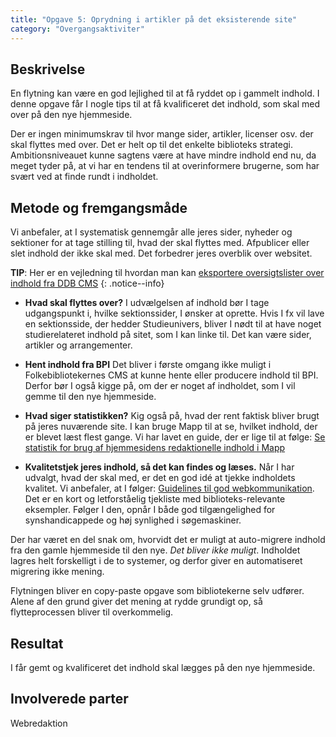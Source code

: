 ```yaml
---
title: "Opgave 5: Oprydning i artikler på det eksisterende site"
category: "Overgangsaktiviter"
---
```


## Beskrivelse ##
En flytning kan være en god lejlighed til at få ryddet op i gammelt indhold. I denne opgave får I nogle tips til at få kvalificeret det indhold, som skal med over på den nye hjemmeside. 

Der er ingen minimumskrav til hvor mange sider, artikler, licenser osv. der skal flyttes med over. Det er helt op til det enkelte biblioteks strategi.  Ambitionsniveauet kunne sagtens være at have mindre indhold end nu, da meget tyder på, at vi har en tendens til at overinformere brugerne, som har svært ved at finde rundt i indholdet. 

## Metode og fremgangsmåde ##
Vi anbefaler, at I systematisk gennemgår alle jeres sider, nyheder og sektioner for at tage stilling til, hvad der skal flyttes med. Afpublicer eller slet indhold der ikke skal med. Det forbedrer jeres overblik over websitet.

**TIP**: Her er en vejledning til hvordan man kan [eksportere oversigtslister over indhold fra DDB CMS](https://platform.dandigbib.org/projects/ddb-cms/wiki/Eksporter_oversigtslister_over_indhold)
{: .notice--info}

- **Hvad skal flyttes over?** I udvælgelsen af indhold bør I tage udgangspunkt i, hvilke sektionssider, I ønsker at oprette. Hvis I fx vil lave en sektionsside, der hedder Studieunivers, bliver I nødt til at have noget studierelateret indhold på sitet, som I kan linke til. Det kan være sider, artikler og arrangementer.

- **Hent indhold fra BPI** Det bliver i første omgang ikke muligt i Folkebibliotekernes CMS at kunne hente eller producere indhold til BPI. Derfor bør I også kigge på, om der er noget af indholdet, som I vil gemme til den nye hjemmeside. 

- **Hvad siger statistikken?** Kig også på, hvad der rent faktisk bliver brugt på jeres nuværende site. I kan bruge Mapp til at se, hvilket indhold, der er blevet læst flest gange. Vi har lavet en guide, der er lige til at følge: [Se statistik for brug af hjemmesidens redaktionelle indhold i Mapp](https://detdigitalefolkebibliotek.dk/sites/default/files/vejledning_i_at_traekke_brugsstatistik_for_redaktionelt_indhold_mapp.pdf)

- **Kvalitetstjek jeres indhold, så det kan findes og læses.** Når I har udvalgt, hvad der skal med, er det en god idé at tjekke indholdets kvalitet. Vi anbefaler, at I følger: [Guidelines til god webkommunikation](/guidelines-til-god-webkommunikation). Det er en kort og letforståelig tjekliste med biblioteks-relevante eksempler. Følger I den, opnår I både god tilgængelighed for synshandicappede og høj synlighed i søgemaskiner. 

Der har været en del snak om, hvorvidt det er muligt at auto-migrere indhold fra den gamle hjemmeside til den nye. *Det bliver ikke muligt*. Indholdet lagres helt forskelligt i de to systemer, og derfor giver en automatiseret migrering ikke mening. 

Flytningen bliver en copy-paste opgave som bibliotekerne selv udfører. Alene af den grund giver det mening at rydde grundigt op, så flytteprocessen bliver til overkommelig. 

## Resultat ##
I får gemt og kvalificeret det indhold skal lægges på den nye hjemmeside. 

## Involverede parter ##
Webredaktion


 
